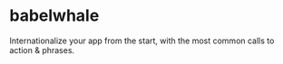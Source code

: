 # babelwhale
Internationalize your app from the start, with the most common calls to action &amp; phrases.

